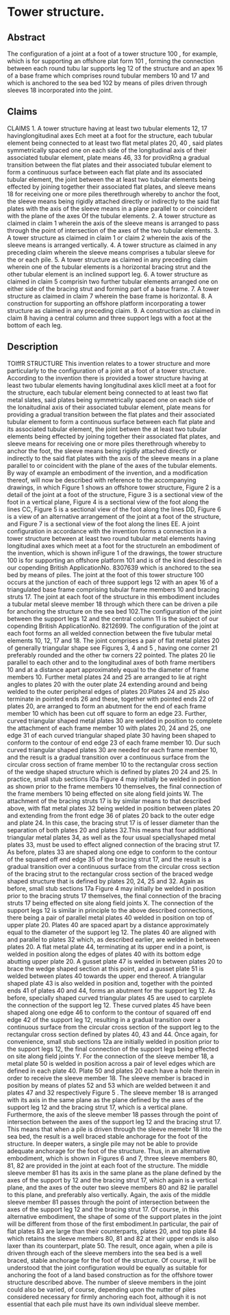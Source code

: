 # Tower structure.

## Abstract
The configuration of a joint at a foot of a tower structure 100 , for example, which is for supporting an offshore plat form 101 , forming the connection between each round tubu lar supports leg 12 of the structure and an apex 16 of a base frame which comprises round tubular members 10 and 17 and which is anchored to the sea bed 102 by means of piles driven through sleeves 18 incorporated into the joint.

## Claims
CLAIMS 1. A tower structure having at least two tubular elements 12, 17 havinglongitudinal axes Ech meet at a foot for the structure, each tubular element being connected to at least two flat metal plates 20, 40 , said plates symmetrically spaced one on each side of the longitudinal axis of their associated tubular element, plate means 46, 33 for providRnq a gradual transition between the flat plates and their associated tubular element to form a continuous surface between each flat plate and its associated tubular element, the joint between the at least two tubular elements being effected by joining together their associated flat plates, and sleeve means 18 for receiving one or more piles therethrough whereby to anchor the foot, the sleeve means being rigidly attached directly or indirectly to the said flat plates with the axis of the sleeve means in a plane parallel to or coincident with the plane of the axes Of the tubular elements. 2. A tower structure as claimed in claim 1 wherein the axis of the sleeve means is arranged to pass through the point of intersection of the axes of the two tubular elements. 3. A tower structure as claimed in claim 1 or claim 2 wherein the axis of the sleeve means is arranged vertically. 4. A tower structure as claimed in any preceding claim wherein the sleeve means comprises a tubular sleeve for the or each pile. 5. A tower structure as claimed in any preceding claim wherein one of the tubular elements is a horizontal bracing strut and the other tubular element is an inclined support leg. 6. A tower structure as claimed in claim 5 comprisin two further tubular elements arranged one on either side of the bracing strut and forming part of a base frame. 7. A tower structure as claimed in claim 7 wherein the base frame is horizontal. 8. A construction for supporting an offshore platform incorporating a tower structure as claimed in any preceding claim. 9. A construction as claimed in claim 8 having a central column and three support legs with a foot at the bottom of each leg.

## Description
TOIffR STRUCTURE This invention relates to a tower structure and more particularly to the configuration of a joint at a foot of a tower structure. According to the invention there is provided a tower structure having at least two tubular elements having longitudinal axes klicll meet at a foot for the structure, each tubular element being connected to at least two flat metal slates, said plates being symmetrically spaced one on each side of the lonaitudinal axis of their associated tubular element, plate means for providing a gradual transition between the flat plates and their associated tubular element to form a continuous surface between each flat plate and its associated tubular element, the joint betwen the at least two tubular elements being effected by joining together their associated flat plates, and sleeve means for receiving one or more piles therethrough whereby to anchor the foot, the sleeve means being rigidly attached directly or indirectly to the said flat plates with the axis of the sleeve means in a plane parallel to or coincident with the plane of the axes of the tubular elements. By way of example an embodiment of the invention, and a modification thereof, will now be described with reference to the accompanying drawings, in which Figure 1 shows an offshore tower structure, Figure 2 is a detail of the joint at a foot of the structure, Figure 3 is a sectional view of the foot in a vertical plane, Figure 4 is a sectional view of the foot along the lines CC, Figure 5 is a sectional view of the foot along the lines DD, Figure 6 is a view of an alternative arrangement of the joint at a foot of the structure, and Figure 7 is a sectional view of the foot along the lines EE. A joint configuration in accordance with the invention forms a connection in a tower structure between at least two round tubular metal elements having longitudinal axes which meet at a foot for the structureIn an embodiment of the invention, which is shown inFigure 1 of the drawings, the tower structure 100 is for supporting an offshore platform 101 and is of the kind described in our copending British ApplicationNo. 8307639 which is anchored to the sea bed by means of piles. The joint at the foot of this tower structure 100 occurs at the junction of each of three support legs 12 with an apex 16 of a triangulated base frame comprising tubular frame members 10 and bracing struts 17. The joint at each foot of the structure in this embodiment includes a tubular metal sleeve member 18 through which there can be driven a pile for anchoring the structure on the sea bed 102.The configuration of the joint between the support legs 12 and the central column 11 is the subject of our copending British ApplicationNo. 8212699. The configuration of the joint at each foot forms an all welded connection between the five tubular metal elements 10, 12, 17 and 18. The joint comprises a pair of flat metal plates 20 of generally triangular shape see Figures 3, 4 and 5 , having one corner 21 preferably rounded and the other tw corners 22 pointed. The plates 20 lie parallel to each other and to the longitudinal axes of both frame mertibers 10 and at a distance apart approximately equal to the diameter of frame members 10. Further metal plates 24 and 25 are arranged to lie at right angles to plates 20 with the outer plate 24 extending around and being welded to the outer peripheral edges of plates 20.Plates 24 and 25 also terminate in pointed ends 26 and these, together with pointed ends 22 of plates 20, are arranged to form an abutment for the end of each frame member 10 which has been cut off square to form an edge 23. Further, curved triangular shaped metal plates 30 are welded in position to complete the attachment of each frame member 10 with plates 20, 24 and 25, one edge 31 of each curved triangular shaped plate 30 having been shaped to conform to the contour of end edge 23 of each frame member 10. Dur such curved triangular shaped plates 30 are needed for each frame member 10, and the result is a gradual transition over a continuous surface from the circular cross section of frame member 10 to the rectangular cross section of the wedge shaped structure which is defined by plates 20 24 and 25. In practice, small stub sections lOa Figure 4 may initially be welded in position as shown prior to the frame members 10 themselves, the final connection of the frame members 10 being effected on site along field joints W. The attachment of the bracing struts 17 is by similar means to that described above, with flat metal plates 32 being welded in position between plates 20 and extending from the front edge 36 of plates 20 back to the outer edge and plate 24. In this case, the bracing strut 17 is of lesser diameter than the separation of both plates 20 and plates 32.This means that four additional triangular metal plates 34, as well as the four usual speciallyshaped metal plates 33, must be used to effect aligned connection of the bracing strut 17. As before, plates 33 are shaped along one edge to conform to the contour of the squared off end edge 35 of the bracing strut 17, and the result is a gradual transition over a continuous surface from the circular cross section of the bracing strut to the rectangular cross section of the braced wedge shaped structure that is defined by plates 20, 24, 25 and 32. Again as before, small stub sections 17a Figure 4 may initially be welded in position prior to the bracing struts 17 themselves, the final connection of the bracing struts 17 being effected on site along field joints X. The connection of the support legs 12 is similar in principle to the above described connections, there being a pair of parallel metal plates 40 welded in position on top of upper plate 20. Plates 40 are spaced apart by a distance approximately equal to the diameter of the support leg 12. The plates 40 are aligned with and parallel to plates 32 which, as described earlier, are welded in between plates 20. A flat metal plate 44, terminating at its upper end in a point, is welded in position along the edges of plates 40 with its bottom edge abutting upper plate 20. A gusset plate 47 is welded in between plates 20 to brace the wedge shaped section at this point, and a gusset plate 51 is welded between plates 40 towards the upper end thereof. A triangular shaped plate 43 is also welded in position and, together with the pointed ends 41 of plates 40 and 44, forms an abutment for the support leg 12. As before, specially shaped curved triangular plates 45 are used to carplete the connection of the support leg 12. These curved plates 45 have been shaped along one edge 46 to conform to the contour of squared off end edge 42 of the support leg 12, resulting in a gradual transition over a continuous surface from the circular cross section of the support leg to the rectangular cross section defined by plates 40, 43 and 44. Once again, for convenience, small stub sections 12a are initially welded in position prior to the support legs 12, the final connection of the support legs being effected on site along field joints Y. For the connection of the sleeve member 18, a metal plate 50 is welded in position across a pair of level edges which are defined in each plate 40. Plate 50 and plates 20 each have a hole therein in order to receive the sleeve member 18. The sleeve member is braced in position by means of plates 52 and 53 which are welded between it and plates 47 and 32 respectively Figure 5 . The sleeve member 18 is arranged with its axis in the same plane as the plane defined by the axes of the support leg 12 and the bracing strut 17, which is a vertical plane. Furthermore, the axis of the sleeve member 18 passes through the point of intersection between the axes of the support leg 12 and the bracing strut 17. This means that when a pile is driven through the sleeve memebr 18 into the sea bed, the result is a well braced stable anchorage for the foot of the structure. In deeper waters, a single pile may not be able to provide adequate anchorage for the foot of the structure. Thus, in an alternative embodiment, which is shown in Figures 6 and 7, three sleeve members 80, 81, 82 are provided in the joint at each foot of the structure. The middle sleeve member 81 has its axis in the same plane as the plane defined by the axes of the support by 12 and the bracing strut 17, which again is a vertical plane, and the axes of the outer two sleeve members 80 and 82 lie parallel to this plane, and preferably also vertically. Again, the axis of the middle sleeve member 81 passes through the point of intersection between the axes of the support leg 12 and the bracing strut 17. Of course, in this alternative embodiment, the shape of some of the support plates in the joint will be different from those of the first embodiment.In particular, the pair of flat plates 83 are large than their counterparts, plates 20, and top plate 84 which retains the sleeve members 80, 81 and 82 at their upper ends is also laxer than its counterpart, plate 50. The result, once again, when a pile is driven through each of the sleeve members into the sea bed is a well braced, stable anchorage for the foot of the structure. Of course, it will be understood that the joint configuration would be equally as suitable for anchoring the foot of a land based construction as for the offshore tower structure described above. The number of sleeve members in the joint could also be varied, of course, depending upon the nutter of piles considered necessary for firmly anchoring each foot, although it is not essential that each pile must have its own individual sleeve member.